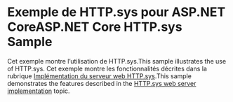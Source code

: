 # <a name="aspnet-core-httpsys-sample"></a><span data-ttu-id="17467-101">Exemple de HTTP.sys pour ASP.NET Core</span><span class="sxs-lookup"><span data-stu-id="17467-101">ASP.NET Core HTTP.sys Sample</span></span>

<span data-ttu-id="17467-102">Cet exemple montre l’utilisation de HTTP.sys.</span><span class="sxs-lookup"><span data-stu-id="17467-102">This sample illustrates the use of HTTP.sys.</span></span> <span data-ttu-id="17467-103">Cet exemple montre les fonctionnalités décrites dans la rubrique [Implémentation du serveur web HTTP.sys](https://docs.microsoft.com/aspnet/core/fundamentals/servers/httpsys).</span><span class="sxs-lookup"><span data-stu-id="17467-103">This sample demonstrates the features described in the [HTTP.sys web server implementation](https://docs.microsoft.com/aspnet/core/fundamentals/servers/httpsys) topic.</span></span>
